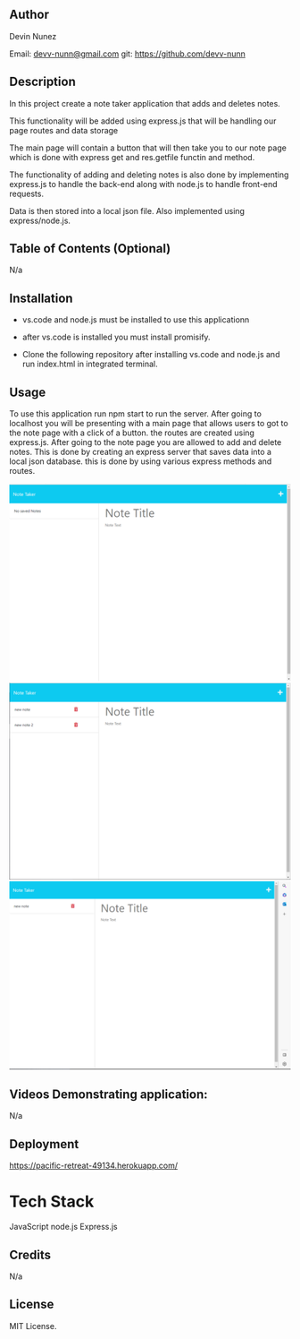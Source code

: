 ## Author

Devin Nunez

Email: devv-nunn@gmail.com
git: https://github.com/devv-nunn

## Description

In this project create a note taker application that adds and deletes notes.

This functionality will be added using express.js that will be handling our page routes and data storage

The main page will contain a button that will then take you to our note page which is done with express get and res.getfile functin and method. 

The functionality of adding and deleting notes is also done by implementing express.js to handle the back-end along with node.js to handle front-end requests.

Data is then stored into a local json file. Also implemented using express/node.js.

## Table of Contents (Optional)

N/a

## Installation

- vs.code and node.js must be installed to use this applicationn

- after vs.code is installed you must install promisify.

- Clone the following repository after installing vs.code and node.js and run index.html in integrated terminal.

## Usage

To use this application run npm start to run the server. After going to localhost you will be presenting with a main page that allows users to got to the note page with a click of a button. the routes are created using express.js. After going to the note page you are allowed to add and delete notes. This is done by creating an express server that saves data into a local json database. this is done by using various express methods and routes.

![Website screenshot](./assets/images/Capture1.PNG)
![Website screenshot](./assets/images/Capture2.PNG)
![Website screenshot](./assets/images/Capture3.PNG)



## Videos Demonstrating application:

N/a

## Deployment

https://pacific-retreat-49134.herokuapp.com/

# Tech Stack

JavaScript
node.js
Express.js

## Credits

N/a

## License

MIT License.